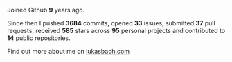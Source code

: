 Joined Github **9** years ago.

Since then I pushed **3684** commits, opened **33** issues, submitted **37** pull requests, received **585** stars across **95** personal projects and contributed to **14** public repositories.

Find out more about me on [lukasbach.com](https://lukasbach.com)
